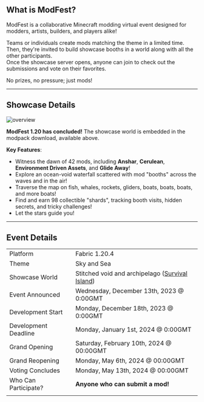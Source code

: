 ## What is ModFest?

ModFest is a collaborative Minecraft modding virtual event designed for modders, artists, builders, and players alike!

Teams or individuals create mods matching the theme in a limited time.<br/>
Then, they're invited to build showcase booths in a world along with all the other participants.<br/>
Once the showcase server opens, anyone can join to check out the submissions and vote on their favorites.

No prizes, no pressure; just mods!

---

## Showcase Details

![overview](https://cdn.modrinth.com/data/hnDayagH/images/938ccd4f385fedef44823023ca94f7369fa79b54.webp)

**ModFest 1.20 has concluded!** The showcase world is embedded in the modpack download, available above.

**Key Features**:
- Witness the dawn of 42 mods, including **Anshar**, **Cerulean**, **Environment Driven Assets**, and **Glide Away**!
- Explore an ocean-void waterfall scattered with mod "booths" across the waves and in the air!
- Traverse the map on fish, whales, rockets, gliders, boats, boats, boats, and more boats!
- Find and earn 98 collectible "shards", tracking booth visits, hidden secrets, and tricky challenges!
- Let the stars guide you!

---

## Event Details

|                      |                                                                                             |
|----------------------|---------------------------------------------------------------------------------------------|
| Platform             | Fabric 1.20.4                                                                               |
| Theme                | Sky and Sea                                                                                 |
| Showcase World       | Stitched void and archipelago ([Survival Island](https://modrinth.com/mod/survival-island)) |
| Event Announced      | Wednesday, December 13th, 2023 @ 0:00GMT                                                    |
| Development Start    | Monday, December 18th, 2023 @ 0:00GMT                                                       |
| Development Deadline | Monday, January 1st, 2024 @ 0:00GMT                                                         |
| Grand Opening        | Saturday, February 10th, 2024 @ 00:00GMT                                                    |
| Grand Reopening      | Monday, May 6th, 2024 @ 00:00GMT                                                            |
| Voting Concludes     | Monday, May 13th, 2024 @ 00:00GMT                                                           |
| Who Can Participate? | **Anyone who can submit a mod!**                                                            |
|                      |                                                                                             |

<!-- **Participant registration is open! Join the [discord](https://discord.gg/gn543Ee) and click the button if you'd like to make and submit a mod! -->

<!-- For information on how participating works, requirements for submissions and builds, and an FAQ, check out the [Participant Guide](https://hackmd.io/T-diveUWQrC4MFwq_XvUUQ) -->
